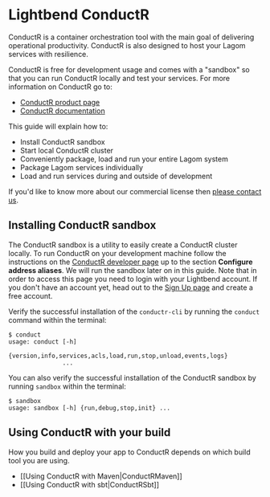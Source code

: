 # Lightbend ConductR

ConductR is a container orchestration tool with the main goal of delivering operational productivity. ConductR is also designed to host your Lagom services with resilience.

ConductR is free for development usage and comes with a "sandbox" so that you can run ConductR locally and test your services. For more information on ConductR go to:

* [ConductR product page](https://www.lightbend.com/products/conductr)
* [ConductR documentation](https://conductr.lightbend.com)

This guide will explain how to:

* Install ConductR sandbox
* Start local ConductR cluster
* Conveniently package, load and run your entire Lagom system
* Package Lagom services individually
* Load and run services during and outside of development

If you'd like to know more about our commercial license then [please contact us](https://www.lightbend.com/company/contact).

## Installing ConductR sandbox

The ConductR sandbox is a utility to easily create a ConductR cluster locally. To run ConductR on your development machine follow the instructions on the [ConductR developer page](https://www.lightbend.com/product/conductr/developer) up to the section **Configure address aliases**. We will run the sandbox later on in this guide. Note that in order to access this page you need to login with your Lightbend account. If you don't have an account yet, head out to the [Sign Up page](https://www.lightbend.com/account/register) and create a free account.

Verify the successful installation of the `conductr-cli` by running the `conduct` command within the terminal:

```console
$ conduct
usage: conduct [-h]
               {version,info,services,acls,load,run,stop,unload,events,logs}
               ...
```

You can also verify the successful installation of the ConductR sandbox by running `sandbox` within the terminal:

```console
$ sandbox
usage: sandbox [-h] {run,debug,stop,init} ...
```

## Using ConductR with your build

How you build and deploy your app to ConductR depends on which build tool you are using.

* [[Using ConductR with Maven|ConductRMaven]]
* [[Using ConductR with sbt|ConductRSbt]]
